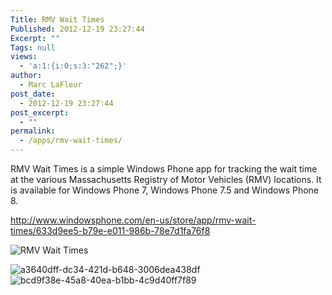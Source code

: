 ```yaml
---
Title: RMV Wait Times
Published: 2012-12-19 23:27:44
Excerpt: ""
Tags: null
views:
  - 'a:1:{i:0;s:3:"262";}'
author:
  - Marc LaFleur
post_date:
  - 2012-12-19 23:27:44
post_excerpt:
  - ""
permalink:
  - /apps/rmv-wait-times/
---
```

RMV Wait Times is a simple Windows Phone app for tracking the wait time at the various Massachusetts Registry of Motor Vehicles (RMV) locations. It is available for Windows Phone 7, Windows Phone 7.5 and Windows Phone 8.

<a href="http://massivescale.blob.core.windows.net/blogmedia/2012/12/633d9ee5-b79e-e011-986b-78e7d1fa76f8">http://www.windowsphone.com/en-us/store/app/rmv-wait-times/633d9ee5-b79e-e011-986b-78e7d1fa76f8</a>

<img itemprop="image" title="RMV Wait Times" alt="RMV Wait Times" src="http://cdn.marketplaceimages.windowsphone.com/v8/images/763318ce-f97e-4422-9e38-8757db916041?imageType=ws_icon_large" />

<img itemprop="screenshot" alt="a3640dff-dc34-421d-b648-3006dea438df" src="http://cdn.marketplaceimages.windowsphone.com/v8/images/a3640dff-dc34-421d-b648-3006dea438df?imageType=ws_screenshot_small&amp;rotation=0" /> <img itemprop="screenshot" alt="bcd9f38e-45a8-40ea-b1bb-4c9d40ff7f89" src="http://cdn.marketplaceimages.windowsphone.com/v8/images/bcd9f38e-45a8-40ea-b1bb-4c9d40ff7f89?imageType=ws_screenshot_small&amp;rotation=0" />